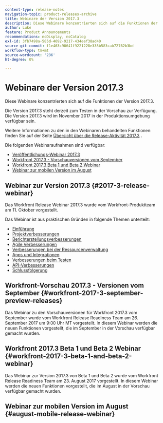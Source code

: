 ```yaml
---
content-type: release-notes
navigation-topic: product-releases-archive
title: Webinare der Version 2017.3
description: Diese Webinare konzentrierten sich auf die Funktionen der Version 2017.3.
author: Luke
feature: Product Announcements
recommendations: noDisplay, noCatalog
exl-id: 3fb7498a-585d-4692-9217-434eef38ad40
source-git-commit: f1e463c90641f9221228e335b583cab72762b3bd
workflow-type: tm+mt
source-wordcount: '236'
ht-degree: 0%

---
```


# Webinare der Version 2017.3

Diese Webinare konzentrierten sich auf die Funktionen der Version 2017.3. 

Die Version 2017.3 steht derzeit zum Testen in der Vorschau zur Verfügung. Die Version 2017.3 wird im November 2017 in der Produktionsumgebung verfügbar sein.

Weitere Informationen zu den in den Webinaren behandelten Funktionen finden Sie auf der Seite [Übersicht über die Release-Aktivität 2017.3](../../../../product-announcements/product-releases/quarterly-release-archive/2017.3-release-activity/2017-3-release-activity-overview.md) .

Die folgenden Webinaraufnahmen sind verfügbar:

* [Veröffentlichungs-Webinar 2017.3](#2017-3-release-webinar)
* [Workfront 2017.3 - Vorschauversionen vom September](#workfront-2017-3-september-preview-releases)
* [Workfront 2017.3 Beta 1 und Beta 2 Webinar](#workfront-2017-3-beta-1-and-beta-2-webinar)
* [Webinar zur mobilen Version im August](#august-mobile-release-webinar)

## Webinar zur Version 2017.3 {#2017-3-release-webinar}

Das Workfront Release Webinar 2017.3 wurde vom Workfront-Produktteam am 11. Oktober vorgestellt.  

Das Webinar ist aus praktischen Gründen in folgende Themen unterteilt:

* [Einführung](#introduction)
* [Projektverbesserungen](#project-enhancements)
* [Berichterstellungsverbesserungen](#reporting-enhancements)
* [Agile Verbesserungen](#agile-enhancements)
* [Verbesserungen bei der Ressourcenverwaltung](#resource-management-enhancements)
* [Apps und Integrationen](#apps-and-integrations)
* [Verbesserungen beim Testen](#proofing-enhancements)
* [API-Verbesserungen](#api-enhancements)
* [Schlussfolgerung](#conclusion)

## Workfront-Vorschau 2017.3 - Versionen vom September {#workfront-2017-3-september-preview-releases}

Das Webinar zu den Vorschauversionen für Workfront 2017.3 vom September wurde vom Workfront Release Readiness Team am 26. September 2017 um 9:00 Uhr MT vorgestellt. In diesem Webinar werden die neuen Funktionen vorgestellt, die im September in der Vorschau verfügbar gemacht wurden.

## Workfront 2017.3 Beta 1 und Beta 2 Webinar {#workfront-2017-3-beta-1-and-beta-2-webinar}

Das Webinar zur Version 2017.3 von Beta 1 und Beta 2 wurde vom Workfront Release Readiness Team am 23. August 2017 vorgestellt. In diesem Webinar werden die neuen Funktionen vorgestellt, die im August in der Vorschau verfügbar gemacht wurden.

## Webinar zur mobilen Version im August {#august-mobile-release-webinar}
